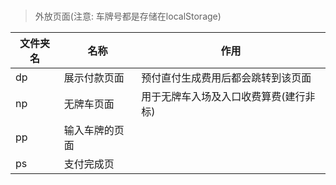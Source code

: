 ### 

> 外放页面(注意: 车牌号都是存储在localStorage)

文件夹名|名称|作用
--|--|--
dp|展示付款页面|预付直付生成费用后都会跳转到该页面
np|无牌车页面|用于无牌车入场及入口收费算费(建行非标)
pp|输入车牌的页面|
ps|支付完成页|
